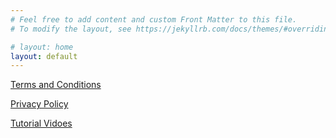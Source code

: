 ```yaml
---
# Feel free to add content and custom Front Matter to this file.
# To modify the layout, see https://jekyllrb.com/docs/themes/#overriding-theme-defaults

# layout: home
layout: default
---
```

[Terms and Conditions](termsandconditions.md)

[Privacy Policy](privacypolicy.md)

[Tutorial Vidoes](help.md)


